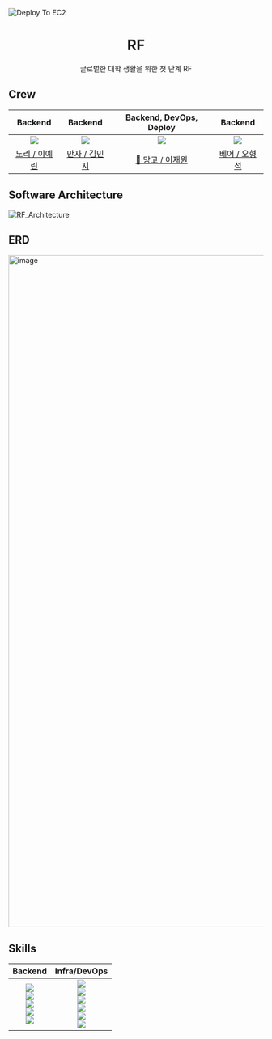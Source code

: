 ![Deploy To EC2](https://github.com/UMC-TEAM-RF/RF-Server/actions/workflows/CICD.yml/badge.svg)
<h1 align="middle"> RF </h1>

<p align="middle"> 글로벌한 대학 생활을 위한 첫 단계 RF </p>

## Crew
|Backend|Backend|Backend, DevOps, Deploy|Backend|
|:----:|:----:|:----:|:----:|
|<a href="https://github.com/lxxyxin"><img src="https://avatars.githubusercontent.com/u/91695537?v=4"></a>|<a href="https://github.com/minjgziii"><img src="https://avatars.githubusercontent.com/u/104371003?v=4"></a>|<a href="https://github.com/jaewonLeeKOR"><img src="https://avatars.githubusercontent.com/u/58386334?v=4"></a>|<a href="https://github.com/kuk6933"><img src="https://avatars.githubusercontent.com/u/77862152?v=4"></a>|
|<a href="https://github.com/lxxyxin">노리 / 이예린|<a href="https://github.com/minjgziii">만자 / 김민지|<a href="https://github.com/jaewonLeeKOR"> 👑 망고 / 이재원|<a href="https://github.com/kuk6933">베어 / 오형석|

## Software Architecture
![RF_Architecture](https://github.com/UMC-TEAM-RF/RF-Server/assets/58386334/1893cd11-22f0-40ae-90f0-114a2ec7c202)

## ERD
<img width="1329" alt="image" src="https://github.com/UMC-TEAM-RF/RF-Server/assets/58386334/9f180013-8bb3-476a-8b3c-030b9efe82d1">

## Skills
|Backend|Infra/DevOps|
|:---:|:---:|
|<img src="https://img.shields.io/badge/java-007396?style=for-the-badge&logo=OpenJDK&logoColor=white"><br><img src="https://img.shields.io/badge/springboot-6DB33F?style=for-the-badge&logo=springboot&logoColor=white"> <br><img src="https://img.shields.io/badge/springsecurity-6DB33F?style=for-the-badge&logo=springsecurity&logoColor=white"><br><img src="https://img.shields.io/badge/MySQL-4479A1?style=for-the-badge&logo=MySQL&logoColor=white"><br><img src="https://img.shields.io/badge/Redis-DC382D?style=for-the-badge&logo=REdis&logoColor=white">|<img src="https://img.shields.io/badge/amazonaws-232F3E?style=for-the-badge&logo=amazonaws&logoColor=white"><br><img src="https://img.shields.io/badge/amazonsEc2-FF9900?style=for-the-badge&logo=amazonEc2&logoColor=white"><br><img src="https://img.shields.io/badge/amazonsRds-527FFF?style=for-the-badge&logo=amazonRds&logoColor=white"><br><img src="https://img.shields.io/badge/amazons3-569A31?style=for-the-badge&logo=amazons3&logoColor=white"><br><img src="https://img.shields.io/badge/nginx-009639?style=for-the-badge&logo=nginx&logoColor=white"><br><img src="https://img.shields.io/badge/githubactions-2088FF?style=for-the-badge&logo=githubactions&logoColor=white">|
